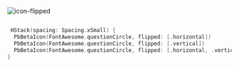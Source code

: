 ![icon-flipped](https://github.com/powerhome/playbook/assets/92755007/2776fb83-942d-4a38-9dff-9dcb73940dfe)

```swift

 HStack(spacing: Spacing.xSmall) {
  PbBetaIcon(FontAwesome.questionCircle, flipped: [.horizontal])
  PbBetaIcon(FontAwesome.questionCircle, flipped: [.vertical])
  PbBetaIcon(FontAwesome.questionCircle, flipped: [.horizontal, .vertical])
}

```
